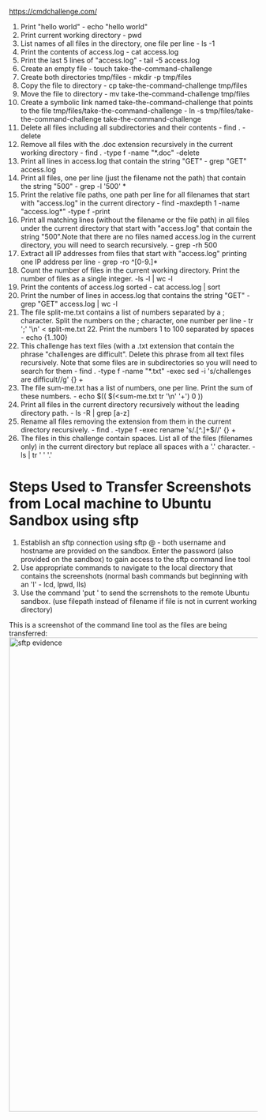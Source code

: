 https://cmdchallenge.com/
1. Print "hello world" - echo "hello world"
2. Print current working directory - pwd
3. List names of all files in the directory, one file per line - ls -1
4. Print the contents of access.log - cat access.log
5. Print the last 5 lines of "access.log" - tail -5 access.log
6. Create an empty file - touch take-the-command-challenge
7. Create both directories tmp/files - mkdir -p tmp/files
8. Copy the file to directory - cp take-the-command-challenge tmp/files
9. Move the file to directory - mv take-the-command-challenge tmp/files
10. Create a symbolic link named take-the-command-challenge that points to the file tmp/files/take-the-command-challenge - ln -s tmp/files/take-the-command-challenge take-the-command-challenge
11. Delete all files including all subdirectories and their contents - find . -delete
12. Remove all files with the .doc extension recursively in the current working directory - find . -type f -name "*.doc" -delete  
13. Print all lines in access.log that contain the string "GET" - grep "GET" access.log
14. Print all files, one per line (just the filename not the path) that contain the string "500" - grep -l '500' * 
15. Print the relative file paths, one path per line for all filenames that start with "access.log" in the current directory -  find -maxdepth 1 -name "access.log*" -type f -print 
16. Print all matching lines (without the filename or the file path) in all files under the current directory that start with "access.log" that contain the string "500".Note that there are no files named access.log in the current directory, you will need to search recursively. - grep -rh 500
17. Extract all IP addresses from files that start with "access.log" printing one IP address per line - grep -ro ^[0-9.]*
18. Count the number of files in the current working directory. Print the number of files as a single integer. -ls -l | wc -l
19. Print the contents of access.log sorted - cat access.log | sort
20. Print the number of lines in access.log that contains the string "GET" - grep "GET" access.log | wc -l
21. The file split-me.txt contains a list of numbers separated by a ; character. Split the numbers on the ; character, one number per line - tr ';' '\n' < split-me.txt 22. Print the numbers 1 to 100 separated by spaces - echo {1..100}
23. This challenge has text files (with a .txt extension that contain the phrase "challenges are difficult". Delete this phrase from all text files recursively. Note that some files are in subdirectories so you will need to search for them - find . -type f -name "*.txt" -exec sed -i 's/challenges are difficult//g' {} +
24. The file sum-me.txt has a list of numbers, one per line. Print the sum of these numbers. - echo $(( $(<sum-me.txt tr '\n' '+') 0 ))
25. Print all files in the current directory recursively without the leading directory path. - ls -R | grep [a-z]
26. Rename all files removing the extension from them in the current directory recursively. - find . -type f -exec rename 's/\.[^.]+$//' {} + 
27. The files in this challenge contain spaces. List all of the files (filenames only) in the current directory but replace all spaces with a '.' character. - ls | tr ' ' '.'

# Steps Used to Transfer Screenshots from Local machine to Ubuntu Sandbox using sftp
1. Establish an sftp connection using sftp <username>@<hostname> - both username and hostname are provided on the sandbox. Enter the password (also provided on the sandbox) to gain access to the sftp command line tool
2. Use appropriate commands to navigate to the local directory that contains the screenshots (normal bash commands but beginning with an 'l' - lcd, lpwd, lls) 
3. Use the command 'put <filename> <remote filepath>' to send the scrrenshots to the remote Ubuntu sandbox. (use filepath instead of filename if file is not in current working directory)

This is a screenshot of the command line tool as the files are being transferred:
<img width="960" alt="sftp evidence" src="https://github.com/lkendi/alx-system_engineering-devops/assets/139500082/cfae6a1f-de04-498a-bf67-3f5e8df359e8">

